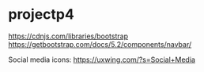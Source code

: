 # projectp4

https://cdnjs.com/libraries/bootstrap
https://getbootstrap.com/docs/5.2/components/navbar/

Social media icons:
https://uxwing.com/?s=Social+Media